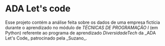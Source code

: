 # ADA Let's code
Esse projeto contém a análise feita sobre os dados de uma empresa fictícia durante o aprendizado no módulo de *TÉCNICAS DE PROGRAMAÇÃO I* (em Python) referente ao programa de aprendizado *DiversidadeTech* da \_ADA Let's Code\_ patrocinado pela \_Suzano\_.